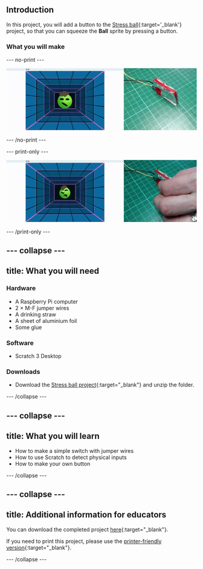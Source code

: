 ## Introduction

In this project, you will add a button to the [Stress ball](https://projects.raspberrypi.org/en/projects/stress-ball){:target='_blank'} project, so that you can squeeze the **Ball** sprite by pressing a button.

### What you will make

--- no-print ---

![Animation of a homemade button being squeezed, which causes a sprite to change in Scratch.](images/simple-scratch-game-controller.gif)

--- /no-print ---

--- print-only ---

![A homemade button being squeezed, which causes a sprite to change in Scratch.](images/simple-scratch-game-controller.png)

--- /print-only ---

--- collapse ---
---
title: What you will need
---
### Hardware

+ A Raspberry Pi computer
+ 2 × M-F jumper wires
+ A drinking straw
+ A sheet of aluminium foil
+ Some glue

### Software

+ Scratch 3 Desktop

### Downloads

+ Download the [Stress ball project](http://rpf.io/p/en/stress-ball-get){:target="_blank"} and unzip the folder.

--- /collapse ---

--- collapse ---
---
title: What you will learn
---

+ How to make a simple switch with jumper wires
+ How to use Scratch to detect physical inputs
+ How to make your own button

--- /collapse ---

--- collapse ---
---
title: Additional information for educators
---

You can download the completed project [here](http://rpf.io/p/en/rpi-stress-buster-with-scratch-get){:target="_blank"}.

If you need to print this project, please use the [printer-friendly version](https://projects.raspberrypi.org/en/projects/rpi-stress-buster-with-scratch/print){:target="_blank"}.

--- /collapse ---
